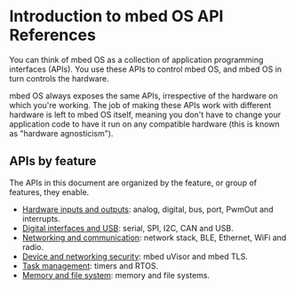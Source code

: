 # Introduction to mbed OS API References

You can think of mbed OS as a collection of application programming interfaces (APIs). You use these APIs to control mbed OS, and mbed OS in turn controls the hardware.

mbed OS always exposes the same APIs, irrespective of the hardware on which you're working. The job of making these APIs work with different hardware is left to mbed OS itself, meaning you don't have to change your application code to have it run on any compatible hardware (this is known as "hardware agnosticism").

## APIs by feature

The APIs in this document are organized by the feature, or group of features, they enable.

* [Hardware inputs and outputs](APIs/io/inputs_outputs.md): analog, digital, bus, port, PwmOut and interrupts.
* [Digital interfaces and USB](APIs/interfaces/interfaces.md): serial, SPI, I2C, CAN and USB.
* [Networking and communication](APIs/communication/communication.md): network stack, BLE, Ethernet, WiFi and radio. 
* [Device and networking security](APIs/security/security.md): mbed uVisor and mbed TLS.
* [Task management](APIs/tasks/tasks.md): timers and RTOS.
* [Memory and file system](APIs/memory_files/memory_files.md): memory and file systems.
